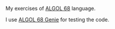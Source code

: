 My exercises of [ALGOL 68](https://en.wikipedia.org/wiki/ALGOL_68) language.

I use [ALGOL 68 Genie](https://jmvdveer.home.xs4all.nl/en.algol-68-genie.html) for testing the code.
